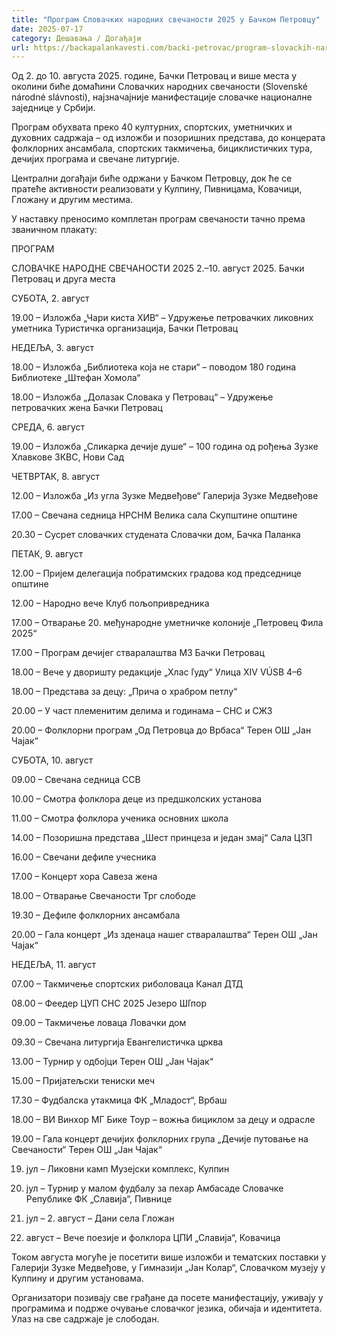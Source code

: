 ```yaml
---
title: "Програм Словачких народних свечаности 2025 у Бачком Петровцу"
date: 2025-07-17
category: Дешавања / Догађаји
url: https://backapalankavesti.com/backi-petrovac/program-slovackih-narodnih-svecanosti-2025-u-backom-petrovcu/
---
```


Од 2. до 10. августа 2025. године, Бачки Петровац и више места у околини биће домаћини Словачких народних свечаности (Slovenské národné slávnosti), најзначајније манифестације словачке националне заједнице у Србији.

Програм обухвата преко 40 културних, спортских, уметничких и духовних садржаја – од изложби и позоришних представа, до концерата фолклорних ансамбала, спортских такмичења, бициклистичких тура, дечијих програма и свечане литургије.

Централни догађаји биће одржани у Бачком Петровцу, док ће се пратеће активности реализовати у Кулпину, Пивницама, Ковачици, Гложану и другим местима.

У наставку преносимо комплетан програм свечаности тачно према званичном плакату:

ПРОГРАМ

СЛОВАЧКЕ НАРОДНЕ СВЕЧАНОСТИ 2025
2.–10. август 2025.
Бачки Петровац и друга места

СУБОТА, 2. август

19.00 – Изложба „Чари киста XИВ“ – Удружење петровачких ликовних уметника
Туристичка организација, Бачки Петровац

НЕДЕЉА, 3. август

18.00 – Изложба „Библиотека која не стари“ – поводом 180 година Библиотеке „Штефан Хомола“

18.00 – Изложба „Долазак Словака у Петровац“ – Удружење петровачких жена
Бачки Петровац

СРЕДА, 6. август

19.00 – Изложба „Сликарка дечије душе“ – 100 година од рођења Зузке Хлавкове
ЗКВС, Нови Сад

ЧЕТВРТАК, 8. август

12.00 – Изложба „Из угла Зузке Медвеђове“
Галерија Зузке Медвеђове

17.00 – Свечана седница НРСНМ
Велика сала Скупштине општине

20.30 – Сусрет словачких студената
Словачки дом, Бачка Паланка

ПЕТАК, 9. август

12.00 – Пријем делегација побратимских градова код председнице општине

12.00 – Народно вече
Клуб пољопривредника

17.00 – Отварање 20. међународне уметничке колоније „Петровец Фила 2025“

17.00 – Програм дечијег стваралаштва
МЗ Бачки Петровац

18.00 – Вече у дворишту редакције „Хлас ľуду“
Улица XIV VÚSB 4–6

18.00 – Представа за децу: „Прича о храбром петлу“

20.00 – У част племенитим делима и годинама – СНС и СЖЗ

20.00 – Фолклорни програм „Од Петровца до Врбаса“
Терен ОШ „Јан Чајак“

СУБОТА, 10. август

09.00 – Свечана седница ССВ

10.00 – Смотра фолклора деце из предшколских установа

11.00 – Смотра фолклора ученика основних школа

14.00 – Позоришна представа „Шест принцеза и један змај“
Сала ЦЗП

16.00 – Свечани дефиле учесника

17.00 – Концерт хора Савеза жена

18.00 – Отварање Свечаности
Трг слободе

19.30 – Дефиле фолклорних ансамбала

20.00 – Гала концерт „Из зденаца нашег стваралаштва“
Терен ОШ „Јан Чајак“

НЕДЕЉА, 11. август

07.00 – Такмичење спортских риболоваца
Канал ДТД

08.00 – Феедер ЦУП СНС 2025
Језеро Шľпор

09.00 – Такмичење ловаца
Ловачки дом

09.30 – Свечана литургија
Евангелистичка црква

13.00 – Турнир у одбојци
Терен ОШ „Јан Чајак“

15.00 – Пријатељски тениски меч

17.30 – Фудбалска утакмица
ФК „Младост“, Врбаш

18.00 – ВИ Винхор МГ Бике Тоур – вожња бициклом за децу и одрасле

19.00 – Гала концерт дечијих фолклорних група „Дечије путовање на Свечаности“
Терен ОШ „Јан Чајак“

19. јул – Ликовни камп
Музејски комплекс, Кулпин

26. јул – Турнир у малом фудбалу за пехар Амбасаде Словачке Републике
ФК „Славија“, Пивнице

27. јул – 2. август – Дани села Гложан

5. август – Вече поезије и фолклора
ЦПИ „Славија“, Ковачица

Током августа могуће је посетити више изложби и тематских поставки у Галерији Зузке Медвеђове, у Гимназији „Јан Колар“, Словачком музеју у Кулпину и другим установама.

Организатори позивају све грађане да посете манифестацију, уживају у програмима и подрже очување словачког језика, обичаја и идентитета.
Улаз на све садржаје је слободан.
